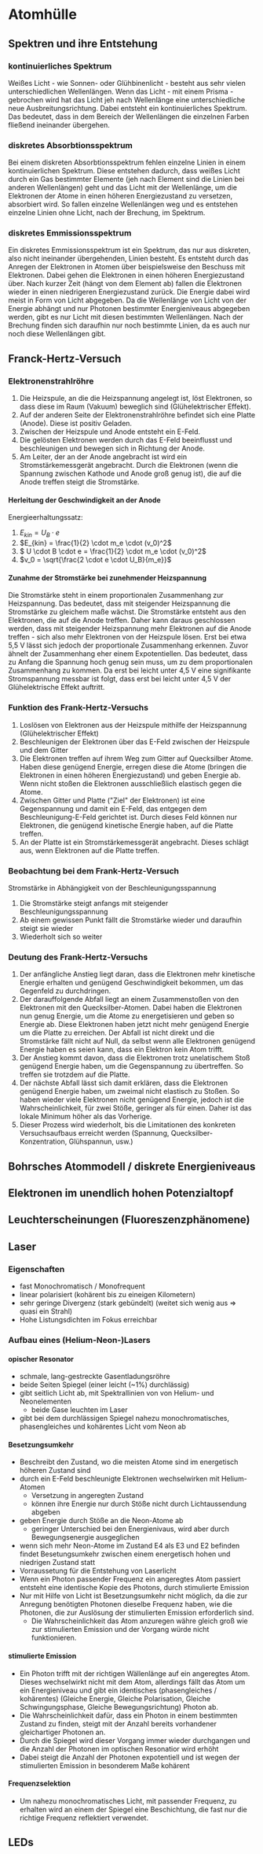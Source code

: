 # Atomhülle

## Spektren und ihre Entstehung

### kontinuierliches Spektrum

Weißes Licht - wie Sonnen- oder Glühbinenlicht - besteht aus sehr vielen unterschiedlichen Wellenlängen. Wenn das Licht - mit einem Prisma - gebrochen wird hat das Licht jeh nach Wellenlänge eine unterschiedliche neue Ausbreitungsrichtung. Dabei entsteht ein kontinuierliches Spektrum. Das bedeutet, dass in dem Bereich der Wellenlängen die einzelnen Farben fließend ineinander übergehen.

### diskretes Absorbtionsspektrum

Bei einem diskreten Absorbtionsspektrum fehlen einzelne Linien in einem kontinuierlichen Spektrum. Diese entstehen dadurch, dass weißes Licht durch ein Gas bestimmter Elemente (jeh nach Element sind die Linien bei anderen Wellenlängen) geht und das Licht mit der Wellenlänge, um die Elektronen der Atome in einen höheren Energiezustand zu versetzen, absorbiert wird. So fallen einzelne Wellenlängen weg und es entstehen einzelne Linien ohne Licht, nach der Brechung, im Spektrum.

### diskretes Emmissionsspektrum

Ein diskretes Emmissionsspektrum ist ein Spektrum, das nur aus diskreten, also nicht ineinander übergehenden, Linien besteht. Es entsteht durch das Anregen der Elektronen in Atomen über beispielsweise den Beschuss mit Elektronen. Dabei gehen die Elektronen in einen höheren Energiezustand über. Nach kurzer Zeit (hängt von dem Element ab) fallen die Elektronen wieder in einen niedrigeren Energiezustand zurück. Die Energie dabei wird meist in Form von Licht abgegeben. Da die Wellenlänge von Licht von der Energie abhängt und nur Photonen bestimmter Energieniveaus abgegeben werden, gibt es nur Licht mit diesen bestimmten Wellenlängen. Nach der Brechung finden sich daraufhin nur noch bestimmte Linien, da es auch nur noch diese Wellenlängen gibt.

## Franck-Hertz-Versuch

### Elektronenstrahlröhre

1. Die Heizspule, an die die Heizspannung angelegt ist, löst Elektronen, so dass diese im Raum (Vakuum) beweglich sind (Glühelektrischer Effekt).
2. Auf der anderen Seite der Elektronenstrahlröhre befindet sich eine Platte (Anode). Diese ist positiv Geladen.
3. Zwischen der Heizspule und Anode entsteht ein E-Feld.
4. Die gelösten Elektronen werden durch das E-Feld beeinflusst und beschleunigen und bewegen sich in Richtung der Anode.
5. Am Leiter, der an der Anode angebracht ist wird ein Stromstärkemessgerät angebracht. Durch die Elektronen (wenn die Spannung zwischen Kathode und Anode groß genug ist), die auf die Anode treffen steigt die Stromstärke.

#### Herleitung der Geschwindigkeit an der Anode

Energieerhaltungssatz:

1. $E_{kin} = U_B \cdot e$
2. $E_{kin} = \frac{1}{2} \cdot m_e \cdot (v_0)^2$
3. $ U \cdot B \cdot e = \frac{1}{2} \cdot m_e \cdot (v_0)^2$
4. $v_0 = \sqrt{\frac{2 \cdot e \cdot U_B}{m_e}}$

#### Zunahme der Stromstärke bei zunehmender Heizspannung

Die Stromstärke steht in einem proportionalen Zusammenhang zur Heizspannung. Das bedeutet, dass mit steigender Heizspannung die Stromstärke zu gleichem maße wächst. Die Stromstärke entsteht aus den Elektronen, die auf die Anode treffen. Daher kann daraus geschlossen werden, dass mit steigender Heizspannung mehr Elektronen auf die Anode treffen - sich also mehr Elektronen von der Heizspule lösen. Erst bei etwa 5,5 V lässt sich jedoch der proportionale Zusammenhang erkennen. Zuvor ähnelt der Zusammenhang eher einem Expotentiellen. Das bedeutet, dass zu Anfang die Spannung hoch genug sein muss, um zu dem proportionalen Zusammenhang zu kommen. Da erst bei leicht unter 4,5 V eine signifikante Stromspannung messbar ist folgt, dass erst bei leicht unter 4,5 V der Glühelektrische Effekt auftritt.

### Funktion des Frank-Hertz-Versuchs

1. Loslösen von Elektronen aus der Heizspule mithilfe der Heizspannung (Glühelektrischer Effekt)
2. Beschleunigen der Elektronen über das E-Feld zwischen der Heizspule und dem Gitter
3. Die Elektronen treffen auf ihrem Weg zum Gitter auf Quecksilber Atome. Haben diese genügend Energie, erregen diese die Atome (bringen die Elektronen in einen höheren Energiezustand) und geben Energie ab. Wenn nicht stoßen die Elektronen ausschließlich elastisch gegen die Atome.
4. Zwischen Gitter und Platte ("Ziel" der Elektronen) ist eine Gegenspannung und damit ein E-Feld, das entgegen dem Beschleunigung-E-Feld gerichtet ist. Durch dieses Feld können nur Elektronen, die genügend kinetische Energie haben, auf die Platte treffen.
5. An der Platte ist ein Stromstärkemessgerät angebracht. Dieses schlägt aus, wenn Elektronen auf die Platte treffen.

### Beobachtung bei dem Frank-Hertz-Versuch

Stromstärke in Abhängigkeit von der Beschleunigungsspannung

1. Die Stromstärke steigt anfangs mit steigender Beschleunigungsspannung
2. Ab einem gewissen Punkt fällt die Stromstärke wieder und daraufhin steigt sie wieder
3. Wiederholt sich so weiter

### Deutung des Frank-Hertz-Versuchs

1. Der anfängliche Anstieg liegt daran, dass die Elektronen mehr kinetische Energie erhalten und genügend Geschwindigkeit bekommen, um das Gegenfeld zu durchdringen.
2. Der darauffolgende Abfall liegt an einem Zusammenstoßen von den Elektronen mit den Quecksilber-Atomen. Dabei haben die Elektronen nun genug Energie, um die Atome zu energetisieren und geben so Energie ab. Diese Elektronen haben jetzt nicht mehr genügend Energie um die Platte zu erreichen. Der Abfall ist nicht direkt und die Stromstärke fällt nicht auf Null, da selbst wenn alle Elektronen genügend Energie haben es seien kann, dass ein Elektron kein Atom trifft.
3. Der Anstieg kommt davon, dass die Elektronen trotz unelatischem Stoß genügend Energie haben, um die Gegenspannung zu übertreffen. So treffen sie trotzdem auf die Platte.
4. Der nächste Abfall lässt sich damit erklären, dass die Elektronen genügend Energie haben, um zweimal nicht elastisch zu Stoßen. So haben wieder viele Elektronen nicht genügend Energie, jedoch ist die Wahrscheinlichkeit, für zwei Stöße, geringer als für einen. Daher ist das lokale Minimum höher als das Vorherige.
5. Dieser Prozess wird wiederholt, bis die Limitationen des konkreten Versuchsaufbaus erreicht werden (Spannung, Quecksilber-Konzentration, Glühspannun, usw.)

## Bohrsches Atommodell / diskrete Energieniveaus

## Elektronen im unendlich hohen Potenzialtopf

## Leuchterscheinungen (Fluoreszenzphänomene)

## Laser

### Eigenschaften

- fast Monochromatisch / Monofrequent
- linear polarisiert (kohärent bis zu eineigen Kilometern)
- sehr geringe Divergenz (stark gebündelt) (weitet sich wenig aus => quasi ein Strahl)
- Hohe Listungsdichten im Fokus erreichbar

### Aufbau eines (Helium-Neon-)Lasers

#### opischer Resonator

- schmale, lang-gestreckte Gasentladungsröhre
- beide Seiten Spiegel (einer leicht (~1%) durchlässig)
- gibt seitlich Licht ab, mit Spektrallinien von von Helium- und Neonelementen
  - beide Gase leuchten im Laser
- gibt bei dem durchlässigen Spiegel nahezu monochromatisches, phasengleiches und kohärentes Licht vom Neon ab

#### Besetzungsumkehr

- Beschreibt den Zustand, wo die meisten Atome sind im energetisch höheren Zustand sind
- durch ein E-Feld beschleunigte Elektronen wechselwirken mit Helium-Atomen
  - Versetzung in angeregten Zustand
  - können ihre Energie nur durch Stöße nicht durch Lichtaussendung abgeben
- geben Energie durch Stöße an die Neon-Atome ab
  - geringer Unterschied bei den Energienivaus, wird aber durch Bewegungsenergie ausgeglichen
- wenn sich mehr Neon-Atome im Zustand E4 als E3 und E2 befinden findet Besetungsumkehr zwischen einem energetisch hohen und niedrigen Zustand statt
- Vorraussetung für die Entstehung von Laserlicht
- Wenn ein Photon passender Frequenz ein angeregtes Atom passiert entsteht eine identische Kopie des Photons, durch stimulierte Emission
- Nur mit Hilfe von Licht ist Besetzungsumkehr nicht möglich, da die zur Anregung benötigten Photonen dieselbe Frequenz haben, wie die Photonen, die zur Auslösung der stimulierten Emission erforderlich sind.
  - Die Wahrscheinlichkeit das Atom anzuregen währe gleich groß wie zur stimulierten Emission und der Vorgang würde nicht funktionieren.

#### stimulierte Emission

- Ein Photon trifft mit der richtigen Wällenlänge auf ein angeregtes Atom. Dieses wechselwirkt nicht mit dem Atom, allerdings fällt das Atom um ein Energieniveau und gibt ein identisches (phasengleiches / kohärentes) (Gleiche Energie, Gleiche Polarisation, Gleiche Schwingungsphase, Gleiche Bewegungsrichtung) Photon ab.
- Die Wahrscheinlichkeit dafür, dass ein Photon in einem bestimmten Zustand zu finden, steigt mit der Anzahl bereits vorhandener gleichartiger Photonen an.
- Durch die Spiegel wird dieser Vorgang immer wieder durchgangen und die Anzahl der Photonen im optischen Resonatior wird erhöht
- Dabei steigt die Anzahl der Photonen expotentiell und ist wegen der stimulierten Emission in besonderem Maße kohärent

#### Frequenzselektion

- Um nahezu monochromatisches Licht, mit passender Frequenz, zu erhalten wird an einem der Spiegel eine Beschichtung, die fast nur die richtige Frequenz reflektiert verwendet.

## LEDs
